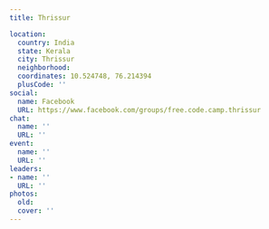 ```yaml
---
title: Thrissur

location:
  country: India
  state: Kerala
  city: Thrissur
  neighborhood: 
  coordinates: 10.524748, 76.214394
  plusCode: ''
social:
  name: Facebook
  URL: https://www.facebook.com/groups/free.code.camp.thrissur
chat:
  name: ''
  URL: ''
event:
  name: ''
  URL: ''
leaders:
- name: ''
  URL: ''
photos:
  old: 
  cover: ''
---
```

